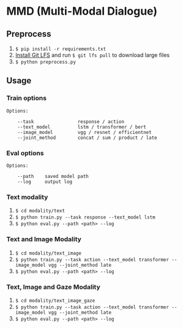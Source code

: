 # MMD (Multi-Modal Dialogue) 

## Preprocess

1. `$ pip install -r requirements.txt`
2. [Install Git LFS](https://github.com/git-lfs/git-lfs/wiki/Installation) and run `$ git lfs pull` to download large files 
3. `$ python preprocess.py`

## Usage

### Train options
```
Options:

    --task                response / action
    --text_model          lstm / transformer / bert
    --image_model         vgg / resnet / efficientnet
    --joint_method        concat / sum / product / late
```

### Eval options
```
Options:

    --path    saved model path
    --log     output log
```

### Text modality

1. `$ cd modality/text`
2. `$ python train.py --task response --text_model lstm`
3. `$ python eval.py --path <path> --log`

### Text and Image Modality

1. `$ cd modality/text_image`
2. `$ python train.py --task action --text_model transformer --image_model vgg --joint_method late`
3. `$ python eval.py --path <path> --log`

### Text, Image and Gaze Modality

1. `$ cd modality/text_image_gaze`
2. `$ python train.py --task action --text_model transformer --image_model vgg --joint_method late`
3. `$ python eval.py --path <path> --log`
